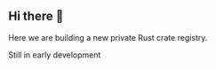 ## Hi there 👋

Here we are building a new private Rust crate registry.


Still in early development
